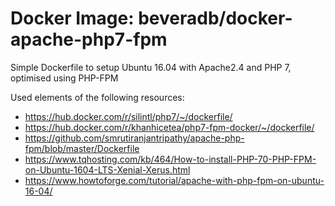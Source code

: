 # Docker Image: beveradb/docker-apache-php7-fpm

Simple Dockerfile to setup Ubuntu 16.04 with Apache2.4 and PHP 7, optimised using PHP-FPM

Used elements of the following resources:
* https://hub.docker.com/r/silintl/php7/~/dockerfile/
* https://hub.docker.com/r/khanhicetea/php7-fpm-docker/~/dockerfile/
* https://github.com/smrutiranjantripathy/apache-php-fpm/blob/master/Dockerfile
* https://www.tqhosting.com/kb/464/How-to-install-PHP-70-PHP-FPM-on-Ubuntu-1604-LTS-Xenial-Xerus.html
* https://www.howtoforge.com/tutorial/apache-with-php-fpm-on-ubuntu-16-04/
